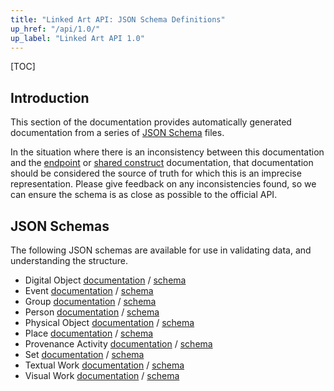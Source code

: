 ```yaml
---
title: "Linked Art API: JSON Schema Definitions"
up_href: "/api/1.0/"
up_label: "Linked Art API 1.0"
---
```


[TOC]

## Introduction

This section of the documentation provides automatically generated documentation from a series of [JSON Schema](https://json-schema.org/) files.

In the situation where there is an inconsistency between this documentation and the [endpoint](../endpoint/) or [shared construct](../shared/) documentation, that documentation should be considered the source of truth for which this is an imprecise representation. Please give feedback on any inconsistencies found, so we can ensure the schema is as close as possible to the official API.

## JSON Schemas

The following JSON schemas are available for use in validating data, and understanding the structure.

* Digital Object [documentation](digital) / [schema](../schema/digital.json)
* Event [documentation](event) / [schema](../schema/event.json) 
* Group [documentation](group) / [schema](../schema/group.json)
* Person [documentation](person) / [schema](../schema/person.json)
* Physical Object [documentation](object) / [schema](../schema/object.json)
* Place [documentation](place) / [schema](../schema/place.json)
* Provenance Activity [documentation](provenance) / [schema](../schema/provenance.json)
* Set [documentation](set) / [schema](../schema/set.json)
* Textual Work [documentation](text) / [schema](../schema/text.json)
* Visual Work [documentation](image) / [schema](../schema/image.json)

